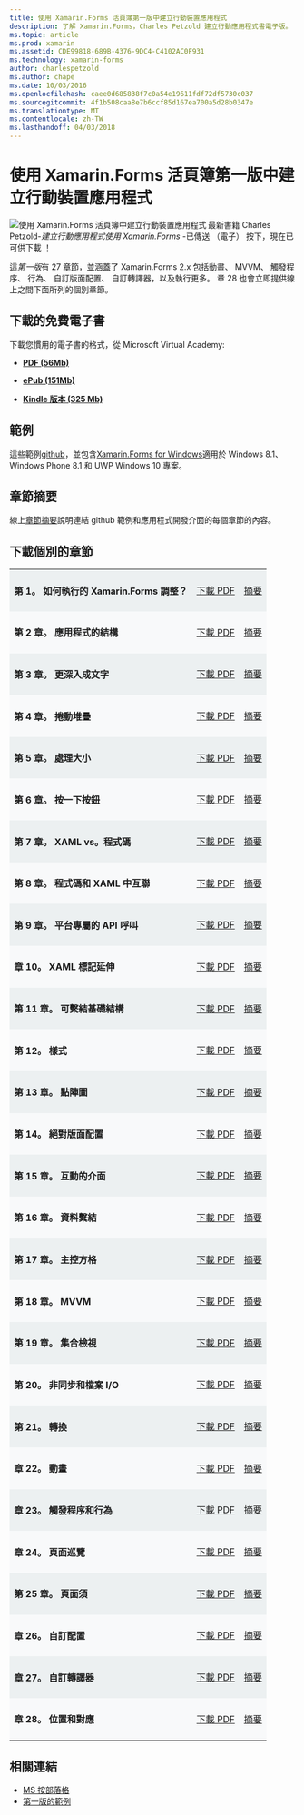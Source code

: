 ```yaml
---
title: 使用 Xamarin.Forms 活頁簿第一版中建立行動裝置應用程式
description: 了解 Xamarin.Forms，Charles Petzold 建立行動應用程式書電子版。
ms.topic: article
ms.prod: xamarin
ms.assetid: CDE99818-689B-4376-9DC4-C4102AC0F931
ms.technology: xamarin-forms
author: charlespetzold
ms.author: chape
ms.date: 10/03/2016
ms.openlocfilehash: caee0d685838f7c0a54e19611fdf72df5730c037
ms.sourcegitcommit: 4f1b508caa8e7b6ccf85d167ea700a5d28b0347e
ms.translationtype: MT
ms.contentlocale: zh-TW
ms.lasthandoff: 04/03/2018
---
```

# <a name="creating-mobile-apps-with-xamarinforms-book-first-edition"></a>使用 Xamarin.Forms 活頁簿第一版中建立行動裝置應用程式

<p><img src="Images/Cover-sml.png" title="使用 Xamarin.Forms 活頁簿中建立行動裝置應用程式" align="left" />最新書籍 Charles Petzold-<i>建立行動應用程式使用 Xamarin.Forms</i> -已傳送 （電子） 按下，現在已可供下載 ！</p>

這*第一版*有 27 章節，並涵蓋了 Xamarin.Forms&nbsp;2.x 包括動畫、 MVVM、 觸發程序、 行為、 自訂版面配置、 自訂轉譯器，以及執行更多。
章 28 也會立即提供線上之間下面所列的個別章節。

## <a name="download-ebook-for-free"></a>下載的免費電子書

下載您慣用的電子書的格式，從 Microsoft Virtual Academy:

*    [**PDF (56Mb)**](https://aka.ms/xamebook)

*    [**ePub (151Mb)**](https://aka.ms/xamebook/epub)

*    [**Kindle 版本 (325 Mb)**](https://aka.ms/xamebook/mobi)

## <a name="samples"></a>範例

這些範例[github](https://github.com/xamarin/xamarin-forms-book-samples)，並包含[Xamarin.Forms for Windows](~/xamarin-forms/platform/windows/index.md)適用於 Windows 8.1、 Windows Phone 8.1 和 UWP Windows 10 專案。

## <a name="chapter-summaries"></a>章節摘要

線上[章節摘要](summaries/index.md)說明連結 github 範例和應用程式開發介面的每個章節的內容。

## <a name="download-individual-chapters"></a>下載個別的章節

<table style="border:0px; box-shadow:0 0px 0px" cellpadding="0" cellspacing="2" border="0" width="85%">
<tr style="background:#ecf0f1">
  <td style="border:0px;">
    <h4>第 1。 如何執行的 Xamarin.Forms 調整？</h4>
  </td>
  <td style="border:0px;" align="right"><a href="https://download.xamarin.com/developer/xamarin-forms-book/XamarinFormsBook-Ch01-Apr2016.pdf">下載 PDF</a> </td>
  <td style="border:0px;" align="right"><a href="summaries/chapter01.md">摘要</a></td>
</tr>
<tr style="background:#f8f9fa">
  <td style="border:0px;">
    <h4>第 2 章。 應用程式的結構</h4>
  </td>
  <td style="border:0px;" align="right"><a href="https://download.xamarin.com/developer/xamarin-forms-book/XamarinFormsBook-Ch02-Apr2016.pdf">下載 PDF</a> </td>
  <td style="border:0px;" align="right"><a href="summaries/chapter02.md">摘要</a></td>
</tr>
<tr style="background:#ecf0f1">
  <td style="border:0px;">
    <h4>第 3 章。 更深入成文字</h4>
  </td>
  <td style="border:0px;" align="right"><a href="https://download.xamarin.com/developer/xamarin-forms-book/XamarinFormsBook-Ch03-Apr2016.pdf">下載 PDF</a> </td>
  <td style="border:0px;" align="right"><a href="summaries/chapter03.md">摘要</a></td>
</tr>
<tr style="background:#f8f9fa">
  <td style="border:0px;">
    <h4>第 4 章。 捲動堆疊</h4>
  </td>
  <td style="border:0px;" align="right"><a href="https://download.xamarin.com/developer/xamarin-forms-book/XamarinFormsBook-Ch04-Apr2016.pdf">下載 PDF</a> </td>
  <td style="border:0px;" align="right"><a href="summaries/chapter04.md">摘要</a></td>
</tr>
<tr style="background:#ecf0f1">
  <td style="border:0px;">
    <h4>第 5 章。 處理大小</h4>
  </td>
  <td style="border:0px;" align="right"><a href="https://download.xamarin.com/developer/xamarin-forms-book/XamarinFormsBook-Ch05-Apr2016.pdf">下載 PDF</a> </td>
  <td style="border:0px;" align="right"><a href="summaries/chapter05.md">摘要</a></td>
</tr>
<tr style="background:#f8f9fa">
  <td style="border:0px;">
    <h4>第 6 章。 按一下按鈕</h4>
  </td>
  <td style="border:0px;" align="right"><a href="https://download.xamarin.com/developer/xamarin-forms-book/XamarinFormsBook-Ch06-Apr2016.pdf">下載 PDF</a> </td>
  <td style="border:0px;" align="right"><a href="summaries/chapter06.md">摘要</a></td>
</tr>
<tr style="background:#ecf0f1">
  <td style="border:0px;">
    <h4>第 7 章。 XAML vs。程式碼</h4>
  </td>
  <td style="border:0px;" align="right"><a href="https://download.xamarin.com/developer/xamarin-forms-book/XamarinFormsBook-Ch07-Apr2016.pdf">下載 PDF</a> </td>
  <td style="border:0px;" align="right"><a href="summaries/chapter07.md">摘要</a></td>
</tr>
<tr style="background:#f8f9fa">
  <td style="border:0px;">
    <h4>第 8 章。 程式碼和 XAML 中互聯</h4>
  </td>
  <td style="border:0px;" align="right"><a href="https://download.xamarin.com/developer/xamarin-forms-book/XamarinFormsBook-Ch08-Apr2016.pdf">下載 PDF</a> </td>
  <td style="border:0px;" align="right"><a href="summaries/chapter08.md">摘要</a></td>
</tr>
<tr style="background:#ecf0f1">
  <td style="border:0px;">
    <h4>第 9 章。 平台專屬的 API 呼叫</h4>
  </td>
  <td style="border:0px;" align="right"><a href="https://download.xamarin.com/developer/xamarin-forms-book/XamarinFormsBook-Ch09-Apr2016.pdf">下載 PDF</a> </td>
  <td style="border:0px;" align="right"><a href="summaries/chapter09.md">摘要</a></td>
</tr>
<tr style="background:#f8f9fa">
  <td style="border:0px;">
    <h4>章 10。 XAML 標記延伸</h4>
  </td>
  <td style="border:0px;" align="right"><a href="https://download.xamarin.com/developer/xamarin-forms-book/XamarinFormsBook-Ch10-Apr2016.pdf">下載 PDF</a> </td>
  <td style="border:0px;" align="right"><a href="summaries/chapter10.md">摘要</a></td>
</tr>
<tr style="background:#ecf0f1">
  <td style="border:0px;">
    <h4>第 11 章。 可繫結基礎結構</h4>
  </td>
  <td style="border:0px;" align="right"><a href="https://download.xamarin.com/developer/xamarin-forms-book/XamarinFormsBook-Ch11-Apr2016.pdf">下載 PDF</a> </td>
  <td style="border:0px;" align="right"><a href="summaries/chapter11.md">摘要</a></td>
</tr>
<tr style="background:#f8f9fa">
  <td style="border:0px;">
    <h4>第 12。 樣式</h4>
  </td>
  <td style="border:0px;" align="right"><a href="https://download.xamarin.com/developer/xamarin-forms-book/XamarinFormsBook-Ch12-Apr2016.pdf">下載 PDF</a> </td>
  <td style="border:0px;" align="right"><a href="summaries/chapter12.md">摘要</a></td>
</tr>
<tr style="background:#ecf0f1">
  <td style="border:0px;">
    <h4>第 13 章。 點陣圖</h4>
  </td>
  <td style="border:0px;" align="right"><a href="https://download.xamarin.com/developer/xamarin-forms-book/XamarinFormsBook-Ch13-Apr2016.pdf">下載 PDF</a> </td>
  <td style="border:0px;" align="right"><a href="summaries/chapter13.md">摘要</a></td>
</tr>
<tr style="background:#f8f9fa">
  <td style="border:0px;">
    <h4>第 14。 絕對版面配置</h4>
  </td>
  <td style="border:0px;" align="right"><a href="https://download.xamarin.com/developer/xamarin-forms-book/XamarinFormsBook-Ch14-Apr2016.pdf">下載 PDF</a> </td>
  <td style="border:0px;" align="right"><a href="summaries/chapter14.md">摘要</a></td>
</tr>
<tr style="background:#ecf0f1">
  <td style="border:0px;">
    <h4>第 15 章。 互動的介面</h4>
  </td>
  <td style="border:0px;" align="right"><a href="https://download.xamarin.com/developer/xamarin-forms-book/XamarinFormsBook-Ch15-Apr2016.pdf">下載 PDF</a> </td>
  <td style="border:0px;" align="right"><a href="summaries/chapter15.md">摘要</a></td>
</tr>
<tr style="background:#f8f9fa">
  <td style="border:0px;">
    <h4>第 16 章。 資料繫結</h4>
  </td>
  <td style="border:0px;" align="right"><a href="https://download.xamarin.com/developer/xamarin-forms-book/XamarinFormsBook-Ch16-Apr2016.pdf">下載 PDF</a> </td>
  <td style="border:0px;" align="right"><a href="summaries/chapter16.md">摘要</a></td>
</tr>
<tr style="background:#ecf0f1">
  <td style="border:0px;">
    <h4>第 17 章。 主控方格</h4>
  </td>
  <td style="border:0px;" align="right"><a href="https://download.xamarin.com/developer/xamarin-forms-book/XamarinFormsBook-Ch17-Apr2016.pdf">下載 PDF</a> </td>
  <td style="border:0px;" align="right"><a href="summaries/chapter17.md">摘要</a></td></tr>
<tr style="background:#f8f9fa">
  <td style="border:0px;">
    <h4>第 18 章。 MVVM</h4>
  </td>
  <td style="border:0px;" align="right"><a href="https://download.xamarin.com/developer/xamarin-forms-book/XamarinFormsBook-Ch18-Apr2016.pdf">下載 PDF</a> </td>
  <td style="border:0px;" align="right"><a href="summaries/chapter18.md">摘要</a></td></tr>
<tr style="background:#ecf0f1">
  <td style="border:0px;">
    <h4>第 19 章。 集合檢視</h4>
  </td>
  <td style="border:0px;" align="right"><a href="https://download.xamarin.com/developer/xamarin-forms-book/XamarinFormsBook-Ch19-Apr2016.pdf">下載 PDF</a> </td>
  <td style="border:0px;" align="right"><a href="summaries/chapter19.md">摘要</a></td></tr>
<tr style="background:#f8f9fa">
  <td style="border:0px;">
    <h4>第 20。 非同步和檔案 I/O</h4>
  </td>
  <td style="border:0px;" align="right"><a href="https://download.xamarin.com/developer/xamarin-forms-book/XamarinFormsBook-Ch20-Apr2016.pdf">下載 PDF</a> </td>
  <td style="border:0px;" align="right"><a href="summaries/chapter20.md">摘要</a></td></tr>
<tr style="background:#ecf0f1">
  <td style="border:0px;">
    <h4>第 21。 轉換</h4>
  </td>
  <td style="border:0px;" align="right"><a href="https://download.xamarin.com/developer/xamarin-forms-book/XamarinFormsBook-Ch21-Apr2016.pdf">下載 PDF</a> </td>
  <td style="border:0px;" align="right"><a href="summaries/chapter21.md">摘要</a></td></tr>
</tr>
<tr style="background:#f8f9fa">
  <td style="border:0px;">
    <h4>章 22。 動畫</h4>
  </td>
  <td style="border:0px;" align="right"><a href="https://download.xamarin.com/developer/xamarin-forms-book/XamarinFormsBook-Ch22-Apr2016.pdf">下載 PDF</a> </td>
  <td style="border:0px;" align="right"><a href="summaries/chapter22.md">摘要</a></td></tr>
</tr>
<tr style="background:#ecf0f1">
  <td style="border:0px;">
    <h4>章 23。 觸發程序和行為</h4>
  </td>
  <td style="border:0px;" align="right"><a href="https://download.xamarin.com/developer/xamarin-forms-book/XamarinFormsBook-Ch23-Apr2016.pdf">下載 PDF</a> </td>
  <td style="border:0px;" align="right"><a href="summaries/chapter23.md">摘要</a></td></tr>
</tr>
<tr style="background:#f8f9fa">
  <td style="border:0px;">
    <h4>章 24。 頁面巡覽</h4>
  </td>
  <td style="border:0px;" align="right"><a href="https://download.xamarin.com/developer/xamarin-forms-book/XamarinFormsBook-Ch24-Apr2016.pdf">下載 PDF</a> </td>
  <td style="border:0px;" align="right"><a href="summaries/chapter24.md">摘要</a></td></tr>
</tr>
<tr style="background:#ecf0f1">
  <td style="border:0px;">
    <h4>第 25 章。 頁面須</h4>
  </td>
  <td style="border:0px;" align="right"><a href="https://download.xamarin.com/developer/xamarin-forms-book/XamarinFormsBook-Ch25-Apr2016.pdf">下載 PDF</a> </td>
  <td style="border:0px;" align="right"><a href="summaries/chapter25.md">摘要</a></td></tr>
</tr>
<tr style="background:#f8f9fa">
  <td style="border:0px;">
    <h4>章 26。 自訂配置</h4>
  </td>
  <td style="border:0px;" align="right"><a href="https://download.xamarin.com/developer/xamarin-forms-book/XamarinFormsBook-Ch26-Apr2016.pdf">下載 PDF</a> </td>
  <td style="border:0px;" align="right"><a href="summaries/chapter26.md">摘要</a></td></tr>
</tr>
<tr style="background:#ecf0f1">
  <td style="border:0px;">
    <h4>章 27。 自訂轉譯器</h4>
  </td>
  <td style="border:0px;" align="right"><a href="https://download.xamarin.com/developer/xamarin-forms-book/XamarinFormsBook-Ch27-Apr2016.pdf">下載 PDF</a> </td>
  <td style="border:0px;" align="right"><a href="summaries/chapter27.md">摘要</a></td></tr>
</tr>
<tr style="background:#f8f9fa">
  <td style="border:0px;">
    <h4>章 28。 位置和對應</h4>
  </td>
  <td style="border:0px;" align="right"><a href="https://download.xamarin.com/developer/xamarin-forms-book/XamarinFormsBook-Ch28-Aug2016.pdf">下載 PDF</a> </td>
  <td style="border:0px;" align="right"><a href="summaries/chapter28.md">摘要</a></td></tr>
</tr>
</table>



## <a name="related-links"></a>相關連結

- [MS 按部落格](https://blogs.msdn.microsoft.com/microsoft_press/2016/03/31/free-ebook-creating-mobile-apps-with-xamarin-forms/)
- [第一版的範例](https://github.com/xamarin/xamarin-forms-book-samples)
